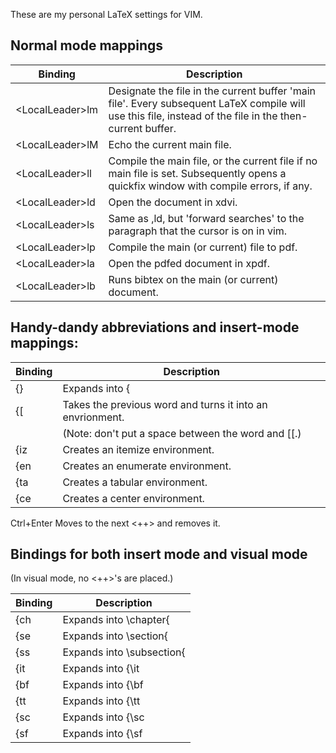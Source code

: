 These are my personal LaTeX settings for VIM.

Normal mode mappings
---

Binding | Description
------- | -----------
&lt;LocalLeader&gt;lm | Designate the file in the current buffer 'main file'. Every subsequent LaTeX compile will use this file, instead of the file in the then-current buffer.
&lt;LocalLeader&gt;lM | Echo the current main file.
&lt;LocalLeader&gt;ll | Compile the main file, or the current file if no main file is set. Subsequently opens a quickfix window with compile errors, if any.
&lt;LocalLeader&gt;ld | Open the document in xdvi.
&lt;LocalLeader&gt;ls | Same as ,ld, but 'forward searches' to the paragraph that the cursor is on in vim.
&lt;LocalLeader&gt;lp | Compile the main (or current) file to pdf.
&lt;LocalLeader&gt;la | Open the pdfed document in xpdf.
&lt;LocalLeader&gt;lb | Runs bibtex on the main (or current) document.

Handy-dandy abbreviations and insert-mode mappings:
---

Binding | Description
------- | -----------
{}      | Expands into {|}<++> (where | is the cursor position)
{[      | Takes the previous word and turns it into an envrionment.
        | (Note: don't put a space between the word and [[.)
{iz     | Creates an itemize environment.
{en     | Creates an enumerate environment.
{ta     | Creates a tabular environment.
{ce     | Creates a center environment.

Ctrl+Enter Moves to the next <++> and removes it.

Bindings for both insert mode and visual mode
---

(In visual mode, no <++>'s are placed.)

Binding | Description
------- | -----------
{ch     | Expands into \chapter{|}<++>
{se     | Expands into \section{|}<++>
{ss     | Expands into \subsection{|}<++>
{it     | Expands into {\it |}<++>
{bf     | Expands into {\bf |}<++>
{tt     | Expands into {\tt |}<++>
{sc     | Expands into {\sc |}<++>
{sf     | Expands into {\sf |}<++>
 
